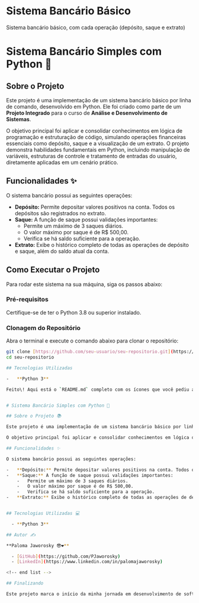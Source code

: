 # Sistema Bancário Básico
Sistema bancário básico, com cada operação (depósito, saque e extrato)
# Sistema Bancário Simples com Python 🏦

## Sobre o Projeto

Este projeto é uma implementação de um sistema bancário básico por linha de comando, desenvolvido em Python. Ele foi criado como parte de um **Projeto Integrado** para o curso de **Análise e Desenvolvimento de Sistemas**.

O objetivo principal foi aplicar e consolidar conhecimentos em lógica de programação e estruturação de código, simulando operações financeiras essenciais como depósito, saque e a visualização de um extrato. O projeto demonstra habilidades fundamentais em Python, incluindo manipulação de variáveis, estruturas de controle e tratamento de entradas do usuário, diretamente aplicadas em um cenário prático.

## Funcionalidades ✨

O sistema bancário possui as seguintes operações:

-   **Depósito:** Permite depositar valores positivos na conta. Todos os depósitos são registrados no extrato.
-   **Saque:** A função de saque possui validações importantes:
    -   Permite um máximo de 3 saques diários.
    -   O valor máximo por saque é de R$ 500,00.
    -   Verifica se há saldo suficiente para a operação.
-   **Extrato:** Exibe o histórico completo de todas as operações de depósito e saque, além do saldo atual da conta.

## Como Executar o Projeto

Para rodar este sistema na sua máquina, siga os passos abaixo:

### Pré-requisitos
Certifique-se de ter o Python 3.8 ou superior instalado.

### Clonagem do Repositório
Abra o terminal e execute o comando abaixo para clonar o repositório:
```bash
git clone [https://github.com/seu-usuario/seu-repositorio.git](https://github.com/seu-usuario/seu-repositorio.git)
cd seu-repositorio

## Tecnologias Utilizadas

-   **Python 3**

Feito\! Aqui está o `README.md` completo com os ícones que você pediu ao lado do seu nome.


# Sistema Bancário Simples com Python 🏦

## Sobre o Projeto 📚

Este projeto é uma implementação de um sistema bancário básico por linha de comando, desenvolvido em Python. Ele foi criado como parte de um **Projeto Integrado** para o curso de **Análise e Desenvolvimento de Sistemas**.

O objetivo principal foi aplicar e consolidar conhecimentos em lógica de programação e estruturação de código, simulando operações financeiras essenciais como depósito, saque e a visualização de um extrato. O projeto demonstra habilidades fundamentais em Python, incluindo manipulação de variáveis, estruturas de controle e tratamento de entradas do usuário, diretamente aplicadas em um cenário prático.

## Funcionalidades ✨

O sistema bancário possui as seguintes operações:

-   **Depósito:** Permite depositar valores positivos na conta. Todos os depósitos são registrados no extrato.
-   **Saque:** A função de saque possui validações importantes:
    -   Permite um máximo de 3 saques diários.
    -   O valor máximo por saque é de R$ 500,00.
    -   Verifica se há saldo suficiente para a operação.
-   **Extrato:** Exibe o histórico completo de todas as operações de depósito e saque, além do saldo atual da conta.


## Tecnologias Utilizadas 💻

  - **Python 3**

## Autor ✍️

**Paloma Jaworosky 😎❤️**

  - [GitHub](https://github.com/PJaworosky)
  - [LinkedIn](https://www.linkedin.com/in/palomajaworosky)

<!-- end list -->

## Finalizando

Este projeto marca o início da minha jornada em desenvolvimento de software, combinando minha experiência em gestão com a paixão por criar soluções eficientes. Estou entusiasmada em continuar aprendendo e construindo.
